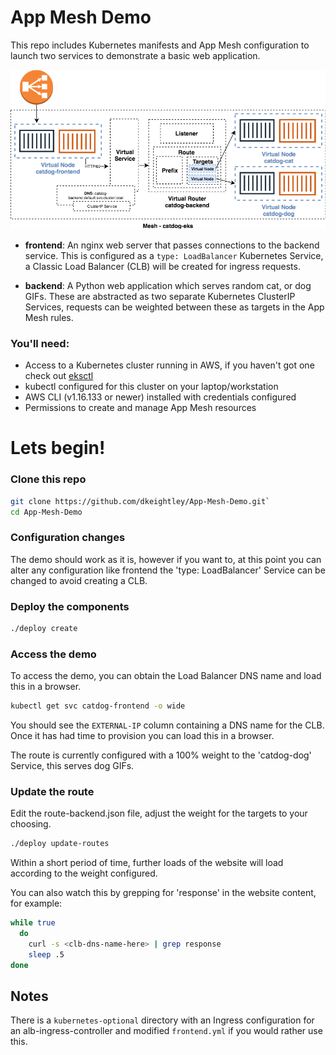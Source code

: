 # App Mesh Demo

This repo includes Kubernetes manifests and App Mesh configuration to launch two services to demonstrate a basic web application.

![Overview](images/app-mesh-demo-overview.png)

- **frontend**: An nginx web server that passes connections to the backend service. This is configured as a `type: LoadBalancer` Kubernetes Service, a Classic Load Balancer (CLB) will be created for ingress requests.

- **backend**: A Python web application which serves random cat, or dog GIFs. These are abstracted as two separate Kubernetes ClusterIP Services, requests can be weighted between these as targets in the App Mesh rules.

### You'll need:
- Access to a Kubernetes cluster running in AWS, if you haven't got one check out [eksctl](https://eksctl.io/)
- kubectl configured for this cluster on your laptop/workstation
- AWS CLI (v1.16.133 or newer) installed with credentials configured
- Permissions to create and manage App Mesh resources

# Lets begin!

### Clone this repo

```bash
git clone https://github.com/dkeightley/App-Mesh-Demo.git`
cd App-Mesh-Demo
```

### Configuration changes

The demo should work as it is, however if you want to, at this point you can alter any configuration like frontend the 'type: LoadBalancer' Service can be changed to avoid creating a CLB.

### Deploy the components

```bash
./deploy create
```

### Access the demo

To access the demo, you can obtain the Load Balancer DNS name and load this in a browser.

```bash
kubectl get svc catdog-frontend -o wide
```

You should see the `EXTERNAL-IP` column containing a DNS name for the CLB. Once it has had time to provision you can load this in a browser.

The route is currently configured with a 100% weight to the 'catdog-dog' Service, this serves dog GIFs.

### Update the route

Edit the route-backend.json file, adjust the weight for the targets to your choosing.

```bash
./deploy update-routes
```

Within a short period of time, further loads of the website will load according to the weight configured.

You can also watch this by grepping for 'response' in the website content, for example:

```bash
while true                                                    
  do
    curl -s <clb-dns-name-here> | grep response
    sleep .5
done
```

## Notes

There is a `kubernetes-optional` directory with an Ingress configuration for an alb-ingress-controller and modified `frontend.yml` if you would rather use this.
